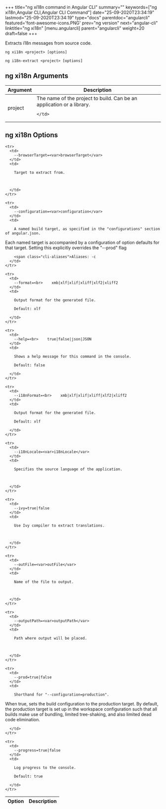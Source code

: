 +++
title="ng xi18n command in Angular CLI"
summary=""
keywords=["ng xi18n,Angular CLI,Angular CLI Command"]
date="25-09-2020T23:34:19"
lastmod="25-09-2020T23:34:19"
type="docs"
parentdoc="angularcli"
featured='font-awesome-icons.PNG'
prev="ng version"
next="angular-cli"
linktitle="ng xi18n"
[menu.angularcli]
parent="angularcli"
weight=20
draft=false
+++

Extracts i18n messages from source code.

```
ng xi18n <project> [options]
```

```
ng i18n-extract <project> [options]
```

## ng xi18n Arguments

<div class='table-responsive'><table class='table'>

  <thead>
    <tr>
      <th>Argument</th>
      <th>Description</th>
    </tr>
  </thead>
  <tbody>
  
  <tr>
    <td>project</td>
    <td>
      The name of the project to build. Can be an application or a library.

      
    </td>
  </tr>
  
  </tbody>

</table></div>

## ng xi18n Options

<div class='table-responsive'><table class='table'>

  <thead>
    <tr>
      <th>Option</th>
      <th>Description</th>
    </tr>
  </thead>
  <tbody>
  
    <tr>
      <td>
        --browserTarget=<var>browserTarget</var>
      </td>
      <td>
        
        Target to extract from.

        
        
      </td>
    </tr>
  
    <tr>
      <td>
        --configuration=<var>configuration</var>
      </td>
      <td>
        
        A named build target, as specified in the "configurations" section of angular.json.
Each named target is accompanied by a configuration of option defaults for that target.
Setting this explicitly overrides the "--prod" flag

        
        <span class="cli-aliases">Aliases: -c
      </td>
    </tr>
  
    <tr>
      <td>
        --format=<br>    xmb|xlf|xlif|xliff|xlf2|xliff2
      </td>
      <td>
        
        Output format for the generated file.

        Default: xlf
        
      </td>
    </tr>
  
    <tr>
      <td>
        --help=<br>    true|false|json|JSON
      </td>
      <td>
        
        Shows a help message for this command in the console.

        Default: false
        
      </td>
    </tr>
  
    <tr>
      <td>
        --i18nFormat=<br>    xmb|xlf|xlif|xliff|xlf2|xliff2
      </td>
      <td>
        
        Output format for the generated file.

        Default: xlf
        
      </td>
    </tr>
  
    <tr>
      <td>
        --i18nLocale=<var>i18nLocale</var>
      </td>
      <td>
        
        Specifies the source language of the application.

        
        
      </td>
    </tr>
  
    <tr>
      <td>
        --ivy=true|false
      </td>
      <td>
        
        Use Ivy compiler to extract translations.

        
        
      </td>
    </tr>
  
    <tr>
      <td>
        --outFile=<var>outFile</var>
      </td>
      <td>
        
        Name of the file to output.

        
        
      </td>
    </tr>
  
    <tr>
      <td>
        --outputPath=<var>outputPath</var>
      </td>
      <td>
        
        Path where output will be placed.

        
        
      </td>
    </tr>
  
    <tr>
      <td>
        --prod=true|false
      </td>
      <td>
        
        Shorthand for "--configuration=production".
When true, sets the build configuration to the production target.
By default, the production target is set up in the workspace configuration such that all builds make use of bundling, limited tree-shaking, and also limited dead code elimination.

        
        
      </td>
    </tr>
  
    <tr>
      <td>
        --progress=true|false
      </td>
      <td>
        
        Log progress to the console.

        Default: true
        
      </td>
    </tr>
  
  </tbody>

</table></div>



